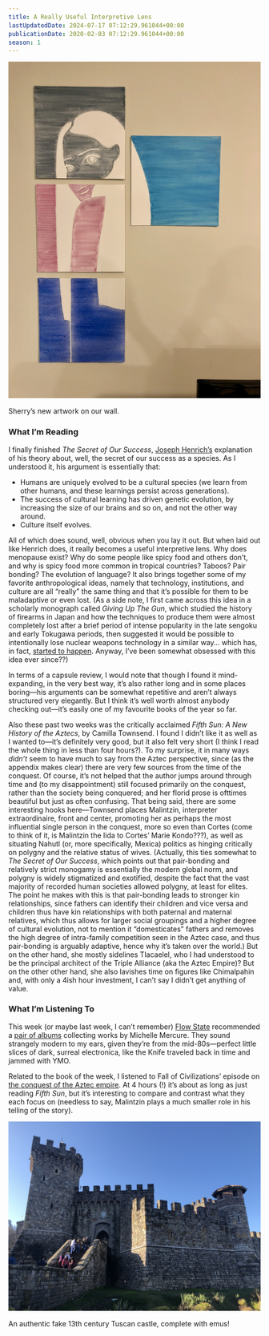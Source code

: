 ```yaml
---
title: A Really Useful Interpretive Lens
lastUpdatedDate: 2024-07-17 07:12:29.961044+00:00
publicationDate: 2020-02-03 07:12:29.961044+00:00
season: 1
---
```


![Sherry's artwork hanging on our wall](../../assets/newsletters/sherry_art.jpg)

Sherry’s new artwork on our wall.

### What I’m Reading

I finally finished *The Secret of Our Success*, [Joseph Henrich’s](https://en.wikipedia.org/wiki/Joseph_Henrich) explanation of his theory about, well, the secret of our success as a species. As I understood it, his argument is essentially that:  

* Humans are uniquely evolved to be a cultural species (we learn from other humans, and these learnings persist across generations).
* The success of cultural learning has driven genetic evolution, by increasing the size of our brains and so on, and not the other way around.
* Culture itself evolves.

All of which does sound, well, obvious when you lay it out. But when laid out like Henrich does, it really becomes a useful interpretive lens. Why does menopause exist? Why do some people like spicy food and others don’t, and why is spicy food more common in tropical countries? Taboos? Pair bonding? The evolution of language? It also brings together some of my favorite anthropological ideas, namely that technology, institutions, and culture are all “really” the same thing and that it’s possible for them to be maladaptive or even lost. (As a side note, I first came across this idea in a scholarly monograph called *Giving Up The Gun*, which studied the history of firearms in Japan and how the techniques to produce them were almost completely lost after a brief period of intense popularity in the late sengoku and early Tokugawa periods, then suggested it would be possible to intentionally lose nuclear weapons technology in a similar way… which has, in fact, [started to happen](https://www.motherjones.com/politics/2009/05/fogbank-america-forgot-how-make-nuclear-bombs/). Anyway, I’ve been somewhat obsessed with this idea ever since??)

In terms of a capsule review, I would note that though I found it mind-expanding, in the very best way, it’s also rather long and in some places boring—his arguments can be somewhat repetitive and aren’t always structured very elegantly. But I think it’s well worth almost anybody checking out—it’s easily one of my favourite books of the year so far.

Also these past two weeks was the critically acclaimed *Fifth Sun: A New History of the Aztecs*, by Camilla Townsend. I found I didn’t like it as well as I wanted to—it’s definitely very good, but it also felt very short (I think I read the whole thing in less than four hours?). To my surprise, it in many ways *didn’t* seem to have much to say from the Aztec perspective, since (as the appendix makes clear) there are very few sources from the time of the conquest. Of course, it’s not helped that the author jumps around through time and (to my disappointment) still focused primarily on the conquest, rather than the society being conquered; and her florid prose is ofttimes beautiful but just as often confusing. That being said, there are some interesting hooks here—Townsend places Malintzin, interpreter extraordinaire, front and center, promoting her as perhaps the most influential single person in the conquest, more so even than Cortes (come to think of it, is Malintzin the Iida to Cortes’ Marie Kondo???), as well as situating Nahutl (or, more specifically, Mexica) politics as hinging critically on polygny and the relative status of wives. (Actually, this ties somewhat to *The Secret of Our Success*, which points out that pair-bonding and relatively strict monogamy is essentially the modern global norm, and polygny is widely stigmatized and exotified, despite the fact that the vast majority of recorded human societies allowed polygny, at least for elites. The point he makes with this is that pair-bonding leads to stronger kin relationships, since fathers can identify their children and vice versa and children thus have kin relationships with both paternal and maternal relatives, which thus allows for larger social groupings and a higher degree of cultural evolution, not to mention it “domesticates” fathers and removes the high degree of intra-family competition seen in the Aztec case, and thus pair-bonding is arguably adaptive, hence why it’s taken over the world.) But on the other hand, she mostly sidelines Tlacaelel, who I had understood to be the principal architect of the Triple Alliance (aka the Aztec Empire)? But on the other other hand, she also lavishes time on figures like Chimalpahin and, with only a 4ish hour investment, I can’t say I didn’t get anything of value.

### What I’m Listening To

This week (or maybe last week, I can’t remember) [Flow State](https://flowstate.substack.com) recommended a [pair of albums](https://flowstate.substack.com/p/michele-mercure) collecting works by Michelle Mercure. They sound strangely modern to my ears, given they’re from the mid-80s—perfect little slices of dark, surreal electronica, like the Knife traveled back in time and jammed with YMO.

Related to the book of the week, I listened to Fall of Civilizations’ episode on [the conquest of the Aztec empire](https://fallofcivilizationspodcast.com/2019/12/16/%F0%9F%94%A5episode-9-is-now-live%F0%9F%94%A5/). At 4 hours (!) it’s about as long as just reading *Fifth Sun*, but it’s interesting to compare and contrast what they each focus on (needless to say, Malintzin plays a much smaller role in his telling of the story).

![A fake castle at a Napa winery](../../assets/newsletters/napa_castle.jpg)

An authentic fake 13th century Tuscan castle, complete with emus!